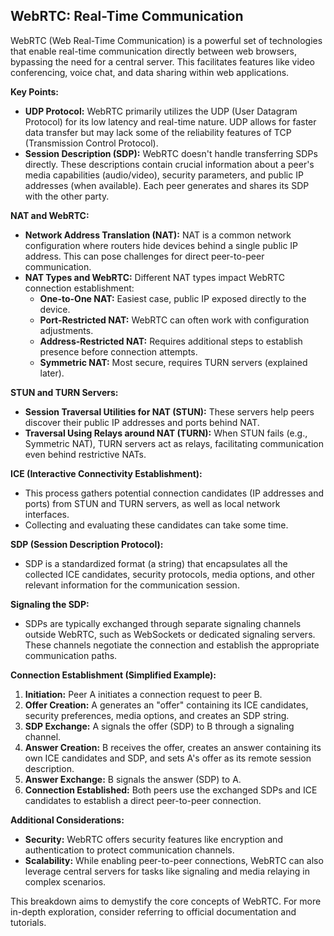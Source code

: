 <!-- https://www.youtube.com/watch?v=FExZvpVvYxA -->

## WebRTC: Real-Time Communication

WebRTC (Web Real-Time Communication) is a powerful set of technologies that enable real-time communication directly between web browsers, bypassing the need for a central server. This facilitates features like video conferencing, voice chat, and data sharing within web applications.

**Key Points:**

- **UDP Protocol:** WebRTC primarily utilizes the UDP (User Datagram Protocol) for its low latency and real-time nature. UDP allows for faster data transfer but may lack some of the reliability features of TCP (Transmission Control Protocol).
- **Session Description (SDP):** WebRTC doesn't handle transferring SDPs directly. These descriptions contain crucial information about a peer's media capabilities (audio/video), security parameters, and public IP addresses (when available). Each peer generates and shares its SDP with the other party.

**NAT and WebRTC:**

- **Network Address Translation (NAT):** NAT is a common network configuration where routers hide devices behind a single public IP address. This can pose challenges for direct peer-to-peer communication.
- **NAT Types and WebRTC:** Different NAT types impact WebRTC connection establishment:
  - **One-to-One NAT:** Easiest case, public IP exposed directly to the device.
  - **Port-Restricted NAT:** WebRTC can often work with configuration adjustments.
  - **Address-Restricted NAT:** Requires additional steps to establish presence before connection attempts.
  - **Symmetric NAT:** Most secure, requires TURN servers (explained later).

**STUN and TURN Servers:**

- **Session Traversal Utilities for NAT (STUN):** These servers help peers discover their public IP addresses and ports behind NAT.
- **Traversal Using Relays around NAT (TURN):** When STUN fails (e.g., Symmetric NAT), TURN servers act as relays, facilitating communication even behind restrictive NATs.

**ICE (Interactive Connectivity Establishment):**

- This process gathers potential connection candidates (IP addresses and ports) from STUN and TURN servers, as well as local network interfaces.
- Collecting and evaluating these candidates can take some time.

**SDP (Session Description Protocol):**

- SDP is a standardized format (a string) that encapsulates all the collected ICE candidates, security protocols, media options, and other relevant information for the communication session.

**Signaling the SDP:**

- SDPs are typically exchanged through separate signaling channels outside WebRTC, such as WebSockets or dedicated signaling servers. These channels negotiate the connection and establish the appropriate communication paths.

**Connection Establishment (Simplified Example):**

1. **Initiation:** Peer A initiates a connection request to peer B.
2. **Offer Creation:** A generates an "offer" containing its ICE candidates, security preferences, media options, and creates an SDP string.
3. **SDP Exchange:** A signals the offer (SDP) to B through a signaling channel.
4. **Answer Creation:** B receives the offer, creates an answer containing its own ICE candidates and SDP, and sets A's offer as its remote session description.
5. **Answer Exchange:** B signals the answer (SDP) to A.
6. **Connection Established:** Both peers use the exchanged SDPs and ICE candidates to establish a direct peer-to-peer connection.

**Additional Considerations:**

- **Security:** WebRTC offers security features like encryption and authentication to protect communication channels.
- **Scalability:** While enabling peer-to-peer connections, WebRTC can also leverage central servers for tasks like signaling and media relaying in complex scenarios.

This breakdown aims to demystify the core concepts of WebRTC. For more in-depth exploration, consider referring to official documentation and tutorials.

<!-- webRTC: Real Time Communication
uses UDP protocal instead of regular TCP

webrtc doesnott handel transfering session description, we hanve to send it by other means
session description : it contains many useful info about the computer like public ip, security params and media divices
both peer should generate their session desc and share with eachother

## webrtc deminsified

NAT : network address translation
if public ip is exposed then there is not so many work for nat, : e.g for remort ec2 instance have its own public ip
we dont have our router have public ip and private ip (gate way)

    NAT translation methods:
    one to one NAT
    port restricted NAT
    address restricted NAT
    symmetric NAT: most secure one

STUN, TURN
session traversal utilities for nat (tell me my public port and ip through nat)
here both pear will have theri own public ip and port so they will share it with eachother and start communicatiog
in this point A rewuest B to connect and if B is full cone NAT it will allow
if B in address restricted NAT we first make presence in B and start connection req
if B is in Symmetric NAT , STUN wont work

Here comes Traversal using relays NAT (TURN) : a proxy layer or light weight server communicationg with B in behave of A

ICE
interactive connection establishment
it collects all avilabel canidates (stun and trun ones) called ice canidates
collecting ICE cannidates take time

SDP : session description protocal
it is simply the fromat (string) that describe all the ice cannidateds, security protocal/options, network options, meida divices and other information

signaling the SDP
sending the SPD we created other party we want to communcate with

- samy.pl, samyk

## WebRTC Demystified

1. A wants to connect to B
2. A creates an "offer", it finds all ICE candidates, security options, audio/video options and generates SDP, the offer is basically the
   SDP
   A sets thet offeer to local session descripotion
3. A signals the offer somehow to B (whatsapp)
   here B takes that offer and sets it to remote session description and created its SDP and set to local session descripotion and send to A through signals
4. B creates the "answer" after setting A's offer
5. B signals the "answer" to A
6. Connection is created -->
